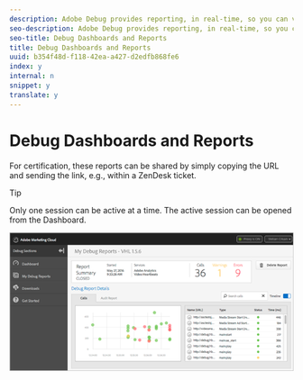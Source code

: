 ```yaml
---
description: Adobe Debug provides reporting, in real-time, so you can view hits and metadata that are being sent during video playback. Each of these reports can be saved within Debug.
seo-description: Adobe Debug provides reporting, in real-time, so you can view hits and metadata that are being sent during video playback. Each of these reports can be saved within Debug.
seo-title: Debug Dashboards and Reports
title: Debug Dashboards and Reports
uuid: b354f48d-f118-42ea-a427-d2edfb868fe6
index: y
internal: n
snippet: y
translate: y
---
```


# Debug Dashboards and Reports

For certification, these reports can be shared by simply copying the URL and sending the link, e.g., within a ZenDesk ticket. 

>[!TIP]
>
>Only one session can be active at a time. The active session can be opened from the Dashboard.

<a id="fig_D0F3FFCBDEB04D03A2B522BBFA8B1B4B"></a> ![](assets/debug-dashboard.png) 
